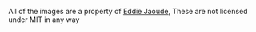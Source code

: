 All of the images are a property of [Eddie Jaoude](https://eddiejaoude.io), These are not licensed under MIT in any way
